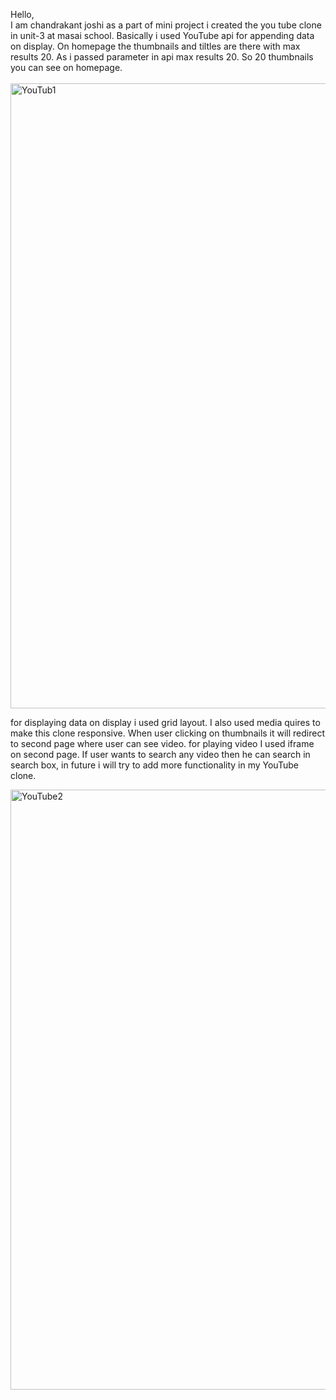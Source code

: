 Hello,<br>
I am chandrakant joshi as a part of mini project i created the you tube clone in unit-3 at masai school. Basically i used YouTube api for appending data on display. On homepage the thumbnails and tiltles are there with max results 20. As i passed parameter in api max results 20. So 20 thumbnails you can see on homepage.
<br>
<br>
<img width="1000" alt="YouTub1" src="https://user-images.githubusercontent.com/90402894/156626846-01a62bc4-9070-4fca-847f-bf92e8e35492.png">
<br>

for displaying data on display i used grid layout. I also used media quires to make this clone responsive.
When user clicking on thumbnails it will redirect to second page where user can see video. for playing video I used iframe on second page. If user wants to search any video then he can search in search box, in future i will try to add more functionality in my YouTube clone.

<img width="960" alt="YouTube2" src="https://user-images.githubusercontent.com/90402894/156627108-f9050daf-2c60-4655-9668-e55ac8162132.png">
